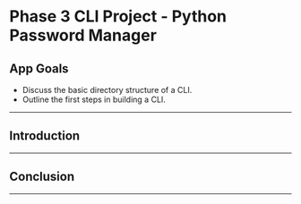 # Phase 3 CLI Project - Python Password Manager

## App Goals

- Discuss the basic directory structure of a CLI.
- Outline the first steps in building a CLI.

***

## Introduction


***
## Conclusion


***